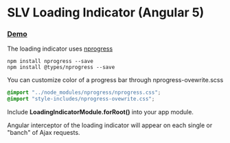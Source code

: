 # SLV Loading Indicator (Angular 5)

### [Demo](https://salev.github.io/angular/slv-loading-indicator/)

The loading indicator uses [nprogress](https://www.npmjs.com/package/nprogress)

```shell
npm install nprogress --save
npm install @types/nprogress --save
```

You can customize color of a progress bar through nprogress-ovewrite.scss
```css
@import "../node_modules/nprogress/nprogress.css";
@import "style-includes/nprogress-ovewrite.css";
```


Include __LoadingIndicatorModule.forRoot()__ into your app module.

Angular interceptor of the loading indicator will appear on each single or "banch" of Ajax requests.
